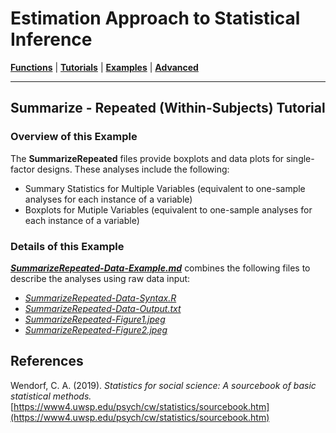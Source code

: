 # Estimation Approach to Statistical Inference

[**Functions**](../../A-Functions) | 
[**Tutorials**](../../B-Tutorials) | 
[**Examples**](../../C-Examples) | 
[**Advanced**](../../D-Advanced)

---

## Summarize - Repeated (Within-Subjects) Tutorial

### Overview of this Example

The **SummarizeRepeated** files provide boxplots and data plots for single-factor designs. These analyses include the following:

- Summary Statistics for Multiple Variables (equivalent to one-sample analyses for each instance of a variable)
- Boxplots for Mutiple Variables (equivalent to one-sample analyses for each instance of a variable)

### Details of this Example
 
[_**SummarizeRepeated-Data-Example.md**_](./SummarizeRepeated-Data-Example.md) combines the following files to describe the analyses using raw data input:

- [_SummarizeRepeated-Data-Syntax.R_](./SummarizeRepeated-Data-Syntax.R)
- [_SummarizeRepeated-Data-Output.txt_](./SummarizeRepeated-Data-Output.txt)
- [_SummarizeRepeated-Figure1.jpeg_](./SummarizeRepeated-Figure1.jpeg)
- [_SummarizeRepeated-Figure2.jpeg_](./SummarizeRepeated-Figure2.jpeg)

## References

Wendorf, C. A. (2019). _Statistics for social science: A sourcebook of basic statistical methods._ [https://www4.uwsp.edu/psych/cw/statistics/sourcebook.htm](https://www4.uwsp.edu/psych/cw/statistics/sourcebook.htm)

